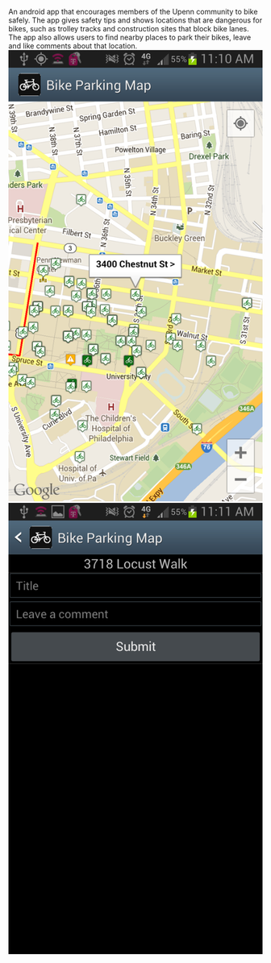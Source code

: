 An android app that encourages members of the Upenn community to bike safely. The app gives safety tips and shows locations that are dangerous for bikes, such as trolley tracks and construction sites that block bike lanes.  The app also allows users to find nearby places to park their bikes, leave and like comments about that location. 
![My image](/map.png)
![My image](/comments.png)



